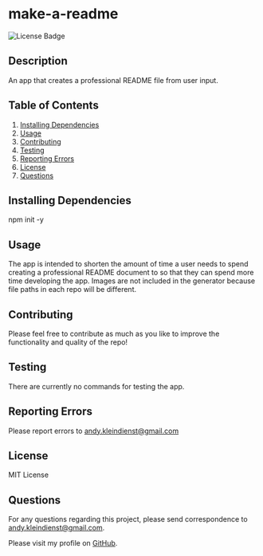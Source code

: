 # make-a-readme
![License Badge](https://img.shields.io/github/license/andykb9b13/make-a-readme)

## Description
An app that creates a professional README file from user input.

## Table of Contents
1. [Installing Dependencies](#installing-dependencies)
2. [Usage](#usage)
3. [Contributing](#contributing)
4. [Testing](#testing)
5. [Reporting Errors](#reporting-errors)
6. [License](#license)
7. [Questions](#questions)
            
## Installing Dependencies
npm init -y

## Usage
The app is intended to shorten the amount of time a user needs to spend creating a professional README document to so that they can spend more time developing the app. Images are not included in the generator because file paths in each repo will be different. 

## Contributing
Please feel free to contribute as much as you like to improve the functionality and quality of the repo!
            
## Testing
There are currently no commands for testing the app.
            
## Reporting Errors
Please report errors to andy.kleindienst@gmail.com

## License
MIT License

## Questions
For any questions regarding this project, please send correspondence to andy.kleindienst@gmail.com.

Please visit my profile on [GitHub](https://github.com/andykb9b13).